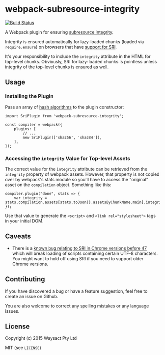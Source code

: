 # webpack-subresource-integrity

[![Build Status](https://travis-ci.org/waysact/webpack-subresource-integrity.svg?branch=master)](https://travis-ci.org/waysact/webpack-subresource-integrity)

A Webpack plugin for ensuring
[subresource integrity](http://www.w3.org/TR/SRI/).

Integrity is ensured automatically for lazy-loaded chunks (loaded via
`require.ensure`) on browsers that have
[support for SRI](http://caniuse.com/#feat=subresource-integrity).

It's your responsibility to include the `integrity` attribute in the
HTML for top-level chunks.  Obviously, SRI for lazy-loaded chunks is
pointless unless integrity of the top-level chunks is ensured as well.

## Usage

### Installing the Plugin

Pass an array of
[hash algorithms](http://www.w3.org/TR/SRI/#cryptographic-hash-functions)
to the plugin constructor:

    import SriPlugin from 'webpack-subresource-integrity';

    const compiler = webpack({
        plugins: [
            // ...
            new SriPlugin(['sha256', 'sha384']),
        ],
    });

### Accessing the `integrity` Value for Top-level Assets

The correct value for the `integrity` attribute can be retrieved from
the `integrity` property of webpack assets.  However, that property is
not copied over by webpack's stats module so you'll have to access the
"original" asset on the `compilation` object.  Something like this:

    compiler.plugin("done", stats => {
        var integrity = stats.compilation.assets[stats.toJson().assetsByChunkName.main].integrity;
    });

Use that value to generate the `<script>` and `<link
rel="stylesheet">` tags in your initial DOM.

## Caveats

* There is a
  [known bug relating to SRI in Chrome versions before 47](https://code.google.com/p/chromium/issues/detail?id=527286)
  which will break loading of scripts containing certain UTF-8
  characters.  You might want to hold off using SRI if you need to
  support older Chrome versions.

## Contributing

If you have discovered a bug or have a feature suggestion, feel free to create an issue on Github.

You are also welcome to correct any spelling mistakes or any language issues.

## License

Copyright (c) 2015 Waysact Pty Ltd

MIT (see `LICENSE`)
